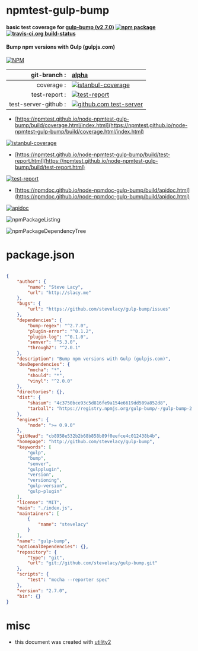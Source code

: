 # npmtest-gulp-bump

#### basic test coverage for  [gulp-bump (v2.7.0)](http://github.com/stevelacy/gulp-bump)  [![npm package](https://img.shields.io/npm/v/npmtest-gulp-bump.svg?style=flat-square)](https://www.npmjs.org/package/npmtest-gulp-bump) [![travis-ci.org build-status](https://api.travis-ci.org/npmtest/node-npmtest-gulp-bump.svg)](https://travis-ci.org/npmtest/node-npmtest-gulp-bump)

#### Bump npm versions with Gulp (gulpjs.com)

[![NPM](https://nodei.co/npm/gulp-bump.png?downloads=true&downloadRank=true&stars=true)](https://www.npmjs.com/package/gulp-bump)

| git-branch : | [alpha](https://github.com/npmtest/node-npmtest-gulp-bump/tree/alpha)|
|--:|:--|
| coverage : | [![istanbul-coverage](https://npmtest.github.io/node-npmtest-gulp-bump/build/coverage.badge.svg)](https://npmtest.github.io/node-npmtest-gulp-bump/build/coverage.html/index.html)|
| test-report : | [![test-report](https://npmtest.github.io/node-npmtest-gulp-bump/build/test-report.badge.svg)](https://npmtest.github.io/node-npmtest-gulp-bump/build/test-report.html)|
| test-server-github : | [![github.com test-server](https://npmtest.github.io/node-npmtest-gulp-bump/GitHub-Mark-32px.png)](https://npmtest.github.io/node-npmtest-gulp-bump/build/app/index.html) | | build-artifacts : | [![build-artifacts](https://npmtest.github.io/node-npmtest-gulp-bump/glyphicons_144_folder_open.png)](https://github.com/npmtest/node-npmtest-gulp-bump/tree/gh-pages/build)|

- [https://npmtest.github.io/node-npmtest-gulp-bump/build/coverage.html/index.html](https://npmtest.github.io/node-npmtest-gulp-bump/build/coverage.html/index.html)

[![istanbul-coverage](https://npmtest.github.io/node-npmtest-gulp-bump/build/screenCapture.buildCi.browser.%252Ftmp%252Fbuild%252Fcoverage.lib.html.png)](https://npmtest.github.io/node-npmtest-gulp-bump/build/coverage.html/index.html)

- [https://npmtest.github.io/node-npmtest-gulp-bump/build/test-report.html](https://npmtest.github.io/node-npmtest-gulp-bump/build/test-report.html)

[![test-report](https://npmtest.github.io/node-npmtest-gulp-bump/build/screenCapture.buildCi.browser.%252Ftmp%252Fbuild%252Ftest-report.html.png)](https://npmtest.github.io/node-npmtest-gulp-bump/build/test-report.html)

- [https://npmdoc.github.io/node-npmdoc-gulp-bump/build/apidoc.html](https://npmdoc.github.io/node-npmdoc-gulp-bump/build/apidoc.html)

[![apidoc](https://npmdoc.github.io/node-npmdoc-gulp-bump/build/screenCapture.buildCi.browser.%252Ftmp%252Fbuild%252Fapidoc.html.png)](https://npmdoc.github.io/node-npmdoc-gulp-bump/build/apidoc.html)

![npmPackageListing](https://npmtest.github.io/node-npmtest-gulp-bump/build/screenCapture.npmPackageListing.svg)

![npmPackageDependencyTree](https://npmtest.github.io/node-npmtest-gulp-bump/build/screenCapture.npmPackageDependencyTree.svg)



# package.json

```json

{
    "author": {
        "name": "Steve Lacy",
        "url": "http://slacy.me"
    },
    "bugs": {
        "url": "https://github.com/stevelacy/gulp-bump/issues"
    },
    "dependencies": {
        "bump-regex": "^2.7.0",
        "plugin-error": "^0.1.2",
        "plugin-log": "^0.1.0",
        "semver": "^5.3.0",
        "through2": "^2.0.1"
    },
    "description": "Bump npm versions with Gulp (gulpjs.com)",
    "devDependencies": {
        "mocha": "*",
        "should": "*",
        "vinyl": "^2.0.0"
    },
    "directories": {},
    "dist": {
        "shasum": "4c3750bce93c5d816fe9a154e6619dd509a852d8",
        "tarball": "https://registry.npmjs.org/gulp-bump/-/gulp-bump-2.7.0.tgz"
    },
    "engines": {
        "node": ">= 0.9.0"
    },
    "gitHead": "cb8958e532b2b68b858b89f0eefce4c012438b4b",
    "homepage": "http://github.com/stevelacy/gulp-bump",
    "keywords": [
        "gulp",
        "bump",
        "semver",
        "gulpplugin",
        "version",
        "versioning",
        "gulp-version",
        "gulp-plugin"
    ],
    "license": "MIT",
    "main": "./index.js",
    "maintainers": [
        {
            "name": "stevelacy"
        }
    ],
    "name": "gulp-bump",
    "optionalDependencies": {},
    "repository": {
        "type": "git",
        "url": "git://github.com/stevelacy/gulp-bump.git"
    },
    "scripts": {
        "test": "mocha --reporter spec"
    },
    "version": "2.7.0",
    "bin": {}
}
```



# misc
- this document was created with [utility2](https://github.com/kaizhu256/node-utility2)
